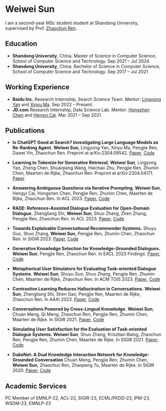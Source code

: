 # Weiwei Sun

I am a second-year MSc student student at Shandong University, supervised by Prof. [Zhaochun Ren](https://scholar.google.com/citations?user=fPcIPt0AAAAJ&hl=en).


## Education

- **Shandong University**, China. Master of Science in Computer Science, School of Computer Science and Technology. Sep 2021 – Jul 2024
- **Shandong University**, China. Bachelor of Science in Computer Science, School of Computer Science and Technology.  Sep 2017 – Jul 2021

## Working Experience

- **Baidu Inc.**  Research Internship, Search Science Team. Mentor: [Lingyong Yan](https://yanlingyong.top/) and [Xinyu Ma](https://albert-ma.github.io/). Sep 2022 – Present.
- **JD.com** Research Internship, Data Science Lab. Mentor: [Hongshen Chen](https://www.chenhongshen.com/) and [Hengyi Cai](https://www.caihengyi.com/). Mar 2021 – Sep 2021.


## Publications

- **Is ChatGPT Good at Search? Investigating Large Language Models as Re-Ranking Agent.** **Weiwei Sun**, Lingyong Yan, Xinyu Ma, Pengjie Ren, Dawei Yin, Zhaochun Ren. Preprint at arXiv:2304.09542. [Paper](https://arxiv.org/abs/2304.09542), [Code](https://github.com/sunnweiwei/RankGPT)

- **Learning to Tokenize for Generative Retrieval.** **Weiwei Sun**, Lingyong Yan, Zheng Chen, Shuaiqiang Wang, Haichao Zhu, Pengjie Ren, Zhumin Chen, Maarten de Rijke, Zhaochun Ren.  Preprint at arXiv:2304.04171. [Paper](https://arxiv.org/abs/2304.04171)

- **Answering Ambiguous Questions via Iterative Prompting.** **Weiwei Sun**, Hengyi Cai, Hongshen Chen, Pengjie Ren, Zhumin Chen, Maarten de Rijke, Zhaochun Ren. In ACL 2023. [Paper](https://arxiv.org/abs/2307.03897), [Code](https://github.com/sunnweiwei/AmbigPrompt)

- **RADE: Reference-Assisted Dialogue Evaluation for Open-Domain Dialogue.** Zhengliang Shi, **Weiwei Sun**, Shuo Zhang, Zhen Zhang, Pengjie Ren, Zhaochun Ren. In ACL 2023. [Paper](https://aclanthology.org/2023.acl-long.719), [Code](https://github.com/shizhl/RADE)

- **Towards Explainable Conversational Recommender Systems.** Shuyu Guo, Shuo Zhang, **Weiwei Sun**, Pengjie Ren, Zhumin Chen, Zhaochun Ren. In SIGIR 2023. [Paper](https://arxiv.org/abs/2305.18363), [Code](https://github.com/Superbooming/E-Redial)

- **Generative Knowledge Selection for Knowledge-Grounded Dialogues.** **Weiwei Sun**, Pengjie Ren, Zhaochun Ren. In EACL 2023 Findings. [Paper](https://arxiv.org/abs/2304.04836), [Code](https://github.com/sunnweiwei/GenKS)

- **Metaphorical User Simulators for Evaluating Task-oriented Dialogue Systems**. **Weiwei Sun**, Shuyu Guo, Shuo Zhang, Pengjie Ren, Zhumin Chen, Maarten de Rijke, Zhaochun Ren.  In ACM TOIS 2023. [Paper](https://arxiv.org/abs/2204.00763), [Code](https://github.com/sunnweiwei/MetaSim)

- **Contrastive Learning Reduces Hallucination in Conversations.** **Weiwei Sun**, Zhengliang Shi, Shen Gao, Pengjie Ren, Maarten de Rijke, Zhaochun Ren. In AAAI 2023. [Paper](https://arxiv.org/abs/2212.10400), [Code](https://github.com/sunnweiwei/MixCL)

- **Conversations Powered by Cross-Lingual Knowledge.** **Weiwei Sun**, Chuan Meng, Qi Meng, Zhaochun Ren, Pengjie Ren, Zhumin Chen, Maarten de Rijke. In SIGIR 2021. [Paper](https://irlab.science.uva.nl/wp-content/papercite-data/pdf/sun-2021-conversations.pdf), [Code](https://github.com/sunnweiwei/ckgc)

- **Simulating User Satisfaction for the Evaluation of Task-oriented Dialogue Systems.** **Weiwei Sun**, Shuo Zhang, Krisztian Balog, Zhaochun Ren, Pengjie Ren, Zhumin Chen, Maarten de Rijke. In SIGIR 2021. [Paper](https://arxiv.org/abs/2105.03748), [Code](https://github.com/sunnweiwei/user-satisfaction-simulation)

- **DukeNet: A Dual Knowledge Interaction Network for Knowledge-Grounded Conversation** Chuan Meng, Pengjie Ren, Zhumin Chen, **Weiwei Sun**, Zhaochun Ren, Zhaopeng Tu, Maarten de Rijke. In SIGIR 2020. [Paper](https://ir.sdu.edu.cn/~zhaochunren/papers/meng-2020-dukenet.pdf), [Code](https://github.com/ChuanMeng/DukeNet)


## Academic Services
PC Member of EMNLP-22, ACL-23, SIGIR-23, ECML/PKDD-23, IPM-23, WSDM-23, EMNLP-23
 
